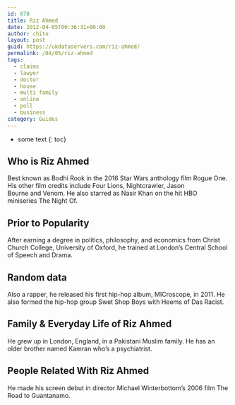 ```yaml
---
id: 670
title: Riz Ahmed
date: 2012-04-05T00:36:31+00:00
author: chito
layout: post
guid: https://ukdataservers.com/riz-ahmed/
permalink: /04/05/riz-ahmed
tags:
  - claims
  - lawyer
  - doctor
  - house
  - multi family
  - online
  - poll
  - business
category: Guides
---
```


* some text
{: toc}
          
          
## Who is  Riz Ahmed
                  
                  
                  
Best known as Bodhi Rook in the 2016 Star Wars anthology film Rogue One. His other film credits include Four Lions, Nightcrawler, Jason Bourne and Venom. He also starred as Nasir Khan on the hit HBO miniseries The Night Of.
                  
                
                
                
## Prior to Popularity 
                  
                  
                  
After earning a degree in politics, philosophy, and economics from Christ Church College, University of Oxford, he trained at London&#8217;s Central School of Speech and Drama.
                  
                
                
                
## Random data 
                  
                  
                  
Also a rapper, he released his first hip-hop album, MICroscope, in 2011. He also formed the hip-hop group Swet Shop Boys with Heems of Das Racist.
                  
                
                
                
## Family & Everyday Life of Riz Ahmed
                  
                  
                  
He grew up in London, England, in a Pakistani Muslim family. He has an older brother named Kamran who&#8217;s a psychiatrist.
                  
                
                
                
## People Related With  Riz Ahmed
                  
                  
                  
He made his screen debut in director Michael Winterbottom&#8217;s 2006 film The Road to Guantanamo.
                  
                
              
            
          
          
          
    
    
  
